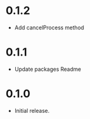 # 0.1.2

- Add cancelProcess method

# 0.1.1

- Update packages Readme

# 0.1.0

- Initial release.
